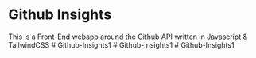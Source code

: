 # Github Insights

This is a Front-End webapp around the Github API written in Javascript & TailwindCSS
#   G i t h u b - I n s i g h t s 1  
 #   G i t h u b - I n s i g h t s 1  
 #   G i t h u b - I n s i g h t s 1  
 